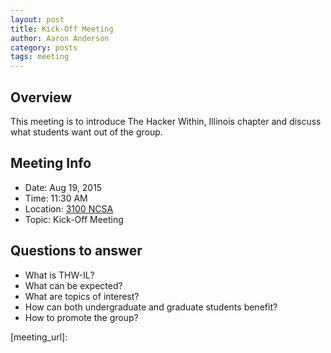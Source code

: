 ```yaml
---
layout: post
title: Kick-Off Meeting
author: Aaron Anderson
category: posts
tags: meeting 
---
```


## Overview

This meeting is to introduce The Hacker Within, Illinois chapter and discuss what students want out of the group.

## Meeting Info

* Date: Aug 19, 2015
* Time: 11:30 AM
* Location: [3100 NCSA][ncsa_map]
* Topic: Kick-Off Meeting

## Questions to answer

* What is THW-IL?
* What can be expected?
* What are topics of interest?
* How can both undergraduate and graduate students benefit?
* How to promote the group?

[ncsa_map]: http://illinois.edu/map/view?skinId=0&ACTION=MAP&buildingId=564
[meeting_url]: 
